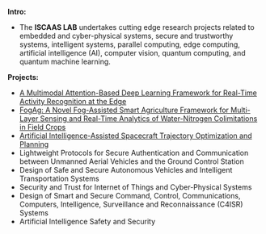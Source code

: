 **Intro:**
-  The **ISCAAS LAB** undertakes cutting edge research projects related to embedded and cyber-physical systems, secure and trustworthy systems, intelligent systems, parallel computing, edge computing, artificial intelligence (AI), computer vision, quantum computing, and quantum machine learning.
<!--
- 👀 I’m interested in ...
- 🌱 I’m currently learning ...
- 💞️ I’m looking to collaborate on ...
- 📫 How to reach me ...
- 😄 Pronouns: ...
- ⚡ Fun fact: ... -->

**Projects:**
- [A Multimodal Attention-Based Deep Learning Framework for Real-Time Activity Recognition at the Edge](https://people.cs.ksu.edu/~amunir/lab/AFOSR-MultimodalActivityRecognitionProject.html)
- [FogAg: A Novel Fog-Assisted Smart Agriculture Framework for Multi-Layer Sensing and Real-Time Analytics of Water-Nitrogen Colimitations in Field Crops](https://people.cs.ksu.edu/~amunir/lab/USDA-FogAgProject.html)
- [Artificial Intelligence-Assisted Spacecraft Trajectory Optimization and Planning](https://people.cs.ksu.edu/~amunir/lab/NASA-SpacecraftTrajectoryOptimizationProject.html)
- Lightweight Protocols for Secure Authentication and Communication between Unmanned Aerial Vehicles and the Ground Control Station
- Design of Safe and Secure Autonomous Vehicles and Intelligent Transportation Systems
- Security and Trust for Internet of Things and Cyber-Physical Systems
- Design of Smart and Secure Command, Control, Communications, Computers, Intelligence, Surveillance and Reconnaissance (C4ISR) Systems
- Artificial Intelligence Safety and Security
  
<!---
iscaas/iscaas is a ✨ special ✨ repository because its `README.md` (this file) appears on your GitHub profile.
You can click the Preview link to take a look at your changes.
--->
